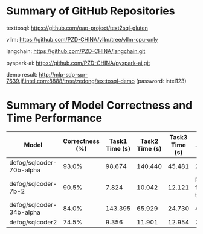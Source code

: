 # Summary of GitHub Repositories

texttosql: https://github.com/oap-project/text2sql-gluten

vllm: https://github.com/PZD-CHINA/vllm/tree/vllm-cpu-only

langchain: https://github.com/PZD-CHINA/langchain.git

pyspark-ai: https://github.com/PZD-CHINA/pyspark-ai.git

demo result: http://mlp-sdp-spr-7639.jf.intel.com:8888/tree/zedong/texttosql-demo (password: intel123)

# Summary of Model Correctness and Time Performance
| Model                    | Correctness (%) | Task1 Time (s) | Task2 Time (s) | Task3 Time (s) | Task4 Time (s)                |
|--------------------------|------------------|----------------|----------------|----------------|-------------------------------|
| defog/sqlcoder-70b-alpha | 93.0%            | 98.674         | 140.440        | 45.481         | 223.176                       |
| defog/sqlcoder-7b-2      | 90.5%            | 7.824          | 10.042         | 12.121         | Retry failed 3 times          |
| defog/sqlcoder-34b-alpha | 84.0%            | 143.395        | 65.929         | 24.730         | 48.097                        |
| defog/sqlcoder2          | 74.5%            | 9.356          | 11.901         | 12.954         | 25.270                        |
